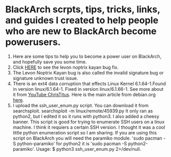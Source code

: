 # BlackArch scrpts, tips, tricks, links, and guides I created to help people who are new to BlackArch become powerusers.
1. Here are some tips to help you to become a power user on BlackArch, and hopefully save you some time.
2. Click [HERE](https://github.com/vorkampfer/blackarch/blob/main/levon_noptrix_kayan_bug) to see the levon noptrix kayan bug fix.
3. The Levon Noptrix Kayan bug is also called the invalid signature bug or signature unknown trust issue.
4. There is an ext4 data corruption that effects Linux Kernel 6.1.64-1.Found in version linux/6.1.64-1.
Fixed in version linux/6.1.66-1. See more about it from [YouTube ChrisTitus](https://www.youtube.com/watch?v=JCSjpegO5Sk). Here is the main article from debian.org [here](https://bugs.debian.org/cgi-bin/bugreport.cgi?bug=1057843). 
5. I upload the ssh_user_enum.py script. You can download it from searchsploit. searchsploit -m linux/remote/45939.py It only ran as python2, but I edited it so it runs with python3. I also added a cheesy banner. This script is good for trying to enumerate SSH users on a linux machine. I think it requiers a certain SSH version. I thought it was a cool little python enumeration script so I am sharing. If you are using this script on BlackArch you will need the paramiko module. 'sudo pacman -S python-paramiko' for python2 it is 'sudo pacman -S python2-paramiko'. Usage: $ python3 ssh_user_enum.py <target ip> <ssh user> 2>/dev/null. 
